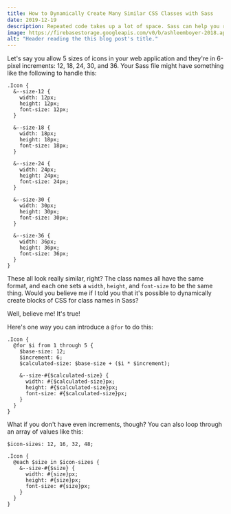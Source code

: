 ```yaml
---
title: How to Dynamically Create Many Similar CSS Classes with Sass
date: 2019-12-19
description: Repeated code takes up a lot of space. Sass can help you reduce repetitive and similar CSS code.
image: https://firebasestorage.googleapis.com/v0/b/ashleemboyer-2018.appspot.com/o/images%2Fsass.png?alt=media&token=4035f9c6-3055-4d51-a608-1eb229dfeb05
alt: "Header reading the this blog post's title." 
---
```


Let's say you allow 5 sizes of icons in your web application and they're in 6-pixel increments: 12, 18, 24, 30, and 36. Your Sass file might have something like the following to handle this:

```
.Icon {
  &--size-12 {
    width: 12px;
    height: 12px;
    font-size: 12px;
  }

  &--size-18 {
    width: 18px;
    height: 18px;
    font-size: 18px;
  }

  &--size-24 {
    width: 24px;
    height: 24px;
    font-size: 24px;
  }

  &--size-30 {
    width: 30px;
    height: 30px;
    font-size: 30px;
  }

  &--size-36 {
    width: 36px;
    height: 36px;
    font-size: 36px;
  }
}
```

These all look really similar, right? The class names all have the same format, and each one sets a `width`, `height`, and `font-size` to be the same thing. Would you believe me if I told you that it's possible to dynamically create blocks of CSS for class names in Sass?

Well, believe me! It's true!

Here's one way you can introduce a `@for` to do this:

```
.Icon {
  @for $i from 1 through 5 {
    $base-size: 12;
    $increment: 6;
    $calculated-size: $base-size + ($i * $increment);

    &--size-#{$calculated-size} {
      width: #{$calculated-size}px;
      height: #{$calculated-size}px;
      font-size: #{$calculated-size}px;
    }
  }
}
```

What if you don't have even increments, though? You can also loop through an array of values like this:

```
$icon-sizes: 12, 16, 32, 48;

.Icon {
  @each $size in $icon-sizes {
    &--size-#{$size} {
      width: #{size}px;
      height: #{size}px;
      font-size: #{size}px;
    }
  }
}
```

